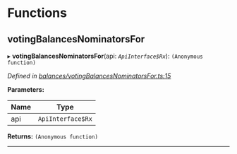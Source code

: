 

# Functions

<a id="votingbalancesnominatorsfor"></a>

##  votingBalancesNominatorsFor

▸ **votingBalancesNominatorsFor**(api: *`ApiInterface$Rx`*): `(Anonymous function)`

*Defined in [balances/votingBalancesNominatorsFor.ts:15](https://github.com/polkadot-js/api/blob/5015923/packages/api-derive/src/balances/votingBalancesNominatorsFor.ts#L15)*

**Parameters:**

| Name | Type |
| ------ | ------ |
| api | `ApiInterface$Rx` |

**Returns:** `(Anonymous function)`

___

